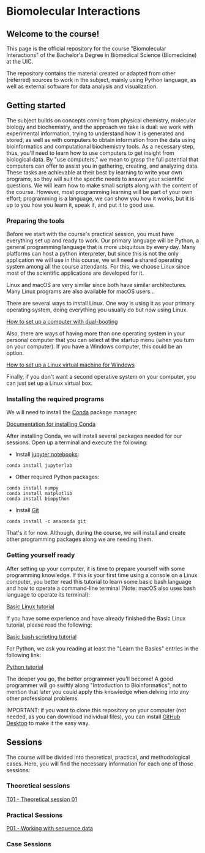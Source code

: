 # Biomolecular Interactions

## Welcome to the course!

This page is the official repository for the course "Biomolecular Interactions" of the Bachelor's Degree in Biomedical Science (Biomedicine) at the UIC.

The repository contains the material created or adapted from other (referred) sources to work in the subject, mainly using Python language, as well as external software for data analysis and visualization. 

## Getting started

The subject builds on concepts coming from physical chemistry, molecular biology and biochemistry, and the approach we take is dual: we work with experimental information, trying to understand how it is generated and stored, as well as with computers to obtain information from the data using bioinformatics and computational biochemistry tools. As a necessary step, thus, you'll need to learn how to use computers to get insight from biological data. By "use computers," we mean to grasp the full potential that computers can offer to assist you in gathering, creating, and analyzing data. These tasks are achievable at their best by learning to write your own programs, so they will suit the specific needs to answer your scientific questions. We will learn how to make small scripts along with the content of the course. However, most programming learning will be part of your own effort; programming is a language, we can show you how it works, but it is up to you how you learn it, speak it, and put it to good use.

### Preparing the tools

Before we start with the course's practical session, you must have everything set up and ready to work. Our primary language will be Python, a general programming language that is more ubiquitous by every day. Many platforms can host a python interpreter, but since this is not the only application we will use in this course, we will need a shared operating system among all the course attendants. For this, we choose Linux since most of the scientific applications are developed for it.

Linux and macOS are very similar since both have similar architectures. Many Linux programs are also available for macOS users...

There are several ways to install Linux. One way is using it as your primary operating system, doing everything you usually do but now using Linux.

[How to set up a computer with dual-booting](https://itsfoss.com/install-ubuntu-1404-dual-boot-mode-windows-8-81-uefi/)

Also, there are ways of having more than one operating system in your personal computer that you can select at the startup menu (when you turn on your computer). If you have a Windows computer, this could be an option.

[How to set up a Linux virtual machine for Windows](https://www.thomasmaurer.ch/2019/06/how-to-create-an-ubuntu-vm-on-windows-10/)

Finally, if you don't want a second operative system on your computer, you can just set up a Linux virtual box. 

### Installing the required programs

We will need to install the [Conda](https://docs.conda.io/en/latest/) package manager:

[Documentation for installing Conda](https://docs.conda.io/projects/conda/en/latest/user-guide/install/)

After installing Conda, we will install several packages needed for our sessions. Open up a terminal and execute the following:

* Install [jupyter notebooks](https://jupyter.org/install):
```
conda install jupyterlab
```
* Other required Python packages:
```
conda install numpy
conda install matplotlib
conda install biopython
```

* Install [Git](https://git-scm.com/)
```
conda install -c anaconda git
```

That's it for now. Although, during the course, we will install and create other programming packages along we are needing them.


### Getting yourself ready

After setting up your computer, it is time to prepare yourself with some programming knowledge. If this is your first time using a console on a Linux computer, you better read this tutorial to learn some basic bash language and how to operate a command-line terminal (Note: macOS also uses bash language to operate its terminal):

[Basic Linux tutorial](https://ryanstutorials.net/linuxtutorial/)

If you have some experience and have already finished the Basic Linux tutorial, please read the following:

[Basic bash scripting tutorial](https://ryanstutorials.net/bash-scripting-tutorial/)

For Python, we ask you reading at least the "Learn the Basics" entries in the following link:

[Python tutorial](https://www.learnpython.org/en/) 

The deeper you go, the better programmer you'll become! A good programmer will go swiftly along "Introduction to Bioinformatics", not to mention that later you could apply this knowledge when delving into any other professional problems. 

IMPORTANT: if you want to clone this repository on your computer (not needed, as you can download individual files), you can install [GitHub Desktop](https://desktop.github.com) to make it the easy way.

## Sessions

The course will be divided into theoretical, practical, and methodological cases. Here, you will find the necessary information for each one of those sessions:

### Theoretical sessions

[T01 - Theoretical session 01](https://github.com/Biocomputing-Teaching/Introduction-to-Bioinformatics/tree/main/theoretical/T01)

### Practical Sessions

[P01 - Working with sequence data](https://github.com/Biocomputing-Teaching/Introduction-to-Bioinformatics/tree/main/practical/P01)

### Case Sessions





